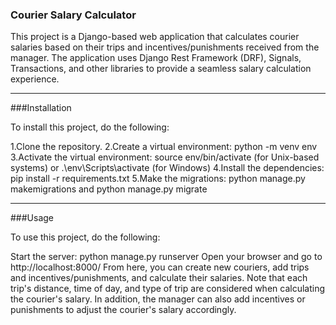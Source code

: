 ### Courier Salary Calculator

  This project is a Django-based web application that calculates courier salaries based on their trips 
  and incentives/punishments received from the manager. 
  The application uses Django Rest Framework (DRF), Signals, Transactions, 
  and other libraries to provide a seamless salary calculation experience.


-------------------------------------------------------------------------------------------
###Installation

To install this project, do the following:

  1.Clone the repository.
  2.Create a virtual environment: python -m venv env
  3.Activate the virtual environment: source env/bin/activate (for Unix-based systems)
    or .\env\Scripts\activate (for Windows)
  4.Install the dependencies: pip install -r requirements.txt
  5.Make the migrations: python manage.py makemigrations and python manage.py migrate

--------------------------------------------------------------------------------------------
###Usage

To use this project, do the following:

  Start the server: python manage.py runserver
  Open your browser and go to http://localhost:8000/
  From here, you can create new couriers, add trips and incentives/punishments, and calculate their salaries.
  Note that each trip's distance, time of day, and type of trip are considered when calculating the courier's salary. 
    In addition, the manager can also add incentives or punishments to adjust the courier's salary accordingly.
